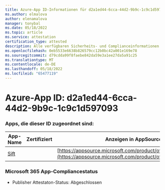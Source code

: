 ```yaml
---
title: Azure-App ID-Informationen für d2a1ed44-6cca-44d2-9b9c-1c9c1d597093
ms.author: elmalova
author: elenamalova
manager: tonybal
ms.date: 05/18/2022
ms.topic: article
ms.service: attestation
certification_type: attested
description: Alle verfügbaren Sicherheits- und Complianceinformationen für d2a1ed44-6cca-44d2-9b9c-1c9c1d597093.
ms.openlocfilehash: 0eb5533e6638b826579cc12b0bc42a001e169e78
ms.sourcegitcommit: d79cdda99f8faebe842da59e3a1ee27da5a91c25
ms.translationtype: MT
ms.contentlocale: de-DE
ms.lasthandoff: 05/18/2022
ms.locfileid: "65477119"
---
```

# <a name="azure-app-id-d2a1ed44-6cca-44d2-9b9c-1c9c1d597093"></a>Azure-App ID: d2a1ed44-6cca-44d2-9b9c-1c9c1d597093


### <a name="apps-associated-with-this-id"></a>Apps, die dieser ID zugeordnet sind:
| **App-Name** | **Zertifiziert** | **Anzeigen in AppSource** |
|--------------|---------------|-----------------------|
| [Sift](../forward/WA200002545.md) |  | [https://appsource.microsoft.com/product/office/WA200002545](https://appsource.microsoft.com/product/office/WA200002545) |

### <a name="microsoft-365-app-compliance-status"></a>Microsoft 365 App-Compliancestatus
- Publisher Attestaton-Status: Abgeschlossen
